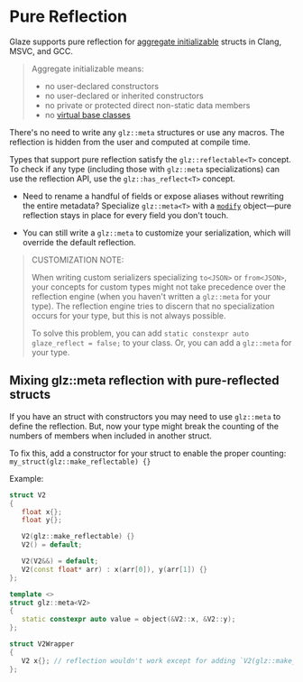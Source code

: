 # Pure Reflection

Glaze supports pure reflection for [aggregate initializable](https://en.cppreference.com/w/cpp/language/aggregate_initialization) structs in Clang, MSVC, and GCC.

> Aggregate initializable means:
>
> - no user-declared constructors
> - no user-declared or inherited constructors
> - no private or protected direct non-static data members
> - no [virtual base classes](https://en.cppreference.com/w/cpp/language/derived_class#Virtual_base_classes)

There's no need to write any `glz::meta` structures or use any macros. The reflection is hidden from
the user and computed at compile time.

Types that support pure reflection satisfy the `glz::reflectable<T>` concept. To check if any type (including those with `glz::meta` specializations) can use the reflection API, use the `glz::has_reflect<T>` concept.

- Need to rename a handful of fields or expose aliases without rewriting the entire metadata? Specialize `glz::meta<T>` with a [`modify`](modify-reflection.md) object—pure reflection stays in place for every field you don't touch.

- You can still write a `glz::meta` to customize your serialization, which will override the default reflection.

> CUSTOMIZATION NOTE:
>
> When writing custom serializers specializing `to<JSON>` or `from<JSON>`, your concepts for custom types might not take precedence over the reflection engine (when you haven't written a `glz::meta` for your type). The reflection engine tries to discern that no specialization occurs for your type, but this is not always possible.
>
> To solve this problem, you can add `static constexpr auto glaze_reflect = false;` to your class. Or, you can add a `glz::meta` for your type.

## Mixing glz::meta reflection with pure-reflected structs

If you have an struct with constructors you may need to use `glz::meta` to define the reflection. But, now your type might break the counting of the numbers of members when included in another struct.

To fix this, add a constructor for your struct to enable the proper counting: `my_struct(glz::make_reflectable) {}`

Example:

```c++
struct V2
{
   float x{};
   float y{};

   V2(glz::make_reflectable) {}
   V2() = default;

   V2(V2&&) = default;
   V2(const float* arr) : x(arr[0]), y(arr[1]) {}
};

template <>
struct glz::meta<V2>
{
   static constexpr auto value = object(&V2::x, &V2::y);
};

struct V2Wrapper
{
   V2 x{}; // reflection wouldn't work except for adding `V2(glz::make_reflectable) {}`
};
```
